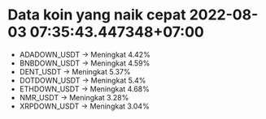 # Data koin yang naik cepat 2022-08-03 07:35:43.447348+07:00

* ADADOWN_USDT -> Meningkat 4.42%
* BNBDOWN_USDT -> Meningkat 4.59%
* DENT_USDT -> Meningkat 5.37%
* DOTDOWN_USDT -> Meningkat 5.4%
* ETHDOWN_USDT -> Meningkat 4.68%
* NMR_USDT -> Meningkat 3.28%
* XRPDOWN_USDT -> Meningkat 3.04%
